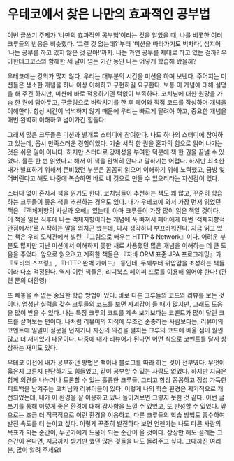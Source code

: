 # 우테코에서 찾은 나만의 효과적인 공부법

이번 글쓰기 주제가 ‘나만의 효과적인 공부법’이라는 것을 알았을 때, 나를 비롯한 여러 크루들의 반응은 비슷했다. ‘그런 것 없는데?’부터 ‘미션을 따라가기도 벅차다’, 심지어 ‘나는 공부를 하고 있지 않은 것 같아!’까지. 나는 과연 공부를 제대로 하고 있는 걸까? 우아한테크코스와 함께한 세 달이 넘는 기간 동안 나는 어떻게 학습해 왔을까?

우테코에는 강의가 많지 않다. 우리는 대부분의 시간을 미션을 하며 보낸다. 주어지는 미션들은 생소한 개념을 하나 이상 이해하고 구현하길 요구한다. 보통 이 개념에 대해 설명을 해 주긴 하지만, 미션에 바로 적용하기엔 턱없이 부족하다. 코치님에 대한 원망을 가슴 한 켠에 담아두고, 구글링으로 벼락치기를 한 후 페어와 직접 코드를 작성하며 개념을 이해한다. 항상 시간이 넉넉하지 않기 때문에 우리는 빠르게 달려야 하고, 중요한 개념을 매번 완벽히 이해하고 넘어가긴 힘들다.

그래서 많은 크루들은 미션과 별개로 스터디에 참여한다. 나도 하나의 스터디에 참여하고 있는데, 몹시 만족스러운 경험이었다. 기술 서적 한 권을 혼자의 힘으로 읽어 나가는 것은 쉬운 일이 아니다. 하지만 스터디로 강제성을 부여한 덕분에 책 한 권을 끝낼 수 있었다. 물론 한 번 읽었다고 해서 이 책을 완벽히 안다고 말하기는 어렵다. 하지만 최소한 내가 발표하기 위해서 준비했던 부분은 꼼꼼히 읽으며 이해하기 위해 노력했고, 금방 잊어버린다고 해도 나중에 복습하면 바로 내 것으로 만들 수 있으리라는 자신감이 있다.

스터디 없이 혼자서 책을 읽기도 한다. 코치님들이 추천하는 책도 꽤 많고, 꾸준히 학습하는 크루들이 좋은 책을 추천하는 경우도 있다. 내가 우테코에 와서 가장 먼저 읽었던 책은 『객체지향의 사실과 오해』였는데, 아마 크루들이 가장 많이 읽은 책일 것이다. 이 책을 읽은 직후에 나는 객체지향이라는 개념에 푹 빠져서 페어에게 매번 ‘객체지향적 관점에서!’로 시작하는 말을 외치곤 했는데, 다시 생각하니 부끄러워진다. 지금 읽고 있는 책은 우리 도서관에서 빌린 『그림으로 배우는 HTTP & Network』이다. 어려운 부분도 많지만 지난 미션에서 이해하지 못한 채로 사용했던 많은 개념을 이해하는 데 큰 도움을 주었다. 앞으로 읽으려고 계획한 책들은 『자바 ORM 표준 JPA 프로그래밍』과 『토비의 스프링』, 『HTTP 완벽 가이드』 등인데, 두께부터 위압감을 조성하는 책들이라 다소 걱정된다. 역시 이런 책들은, 리디북스 페이퍼 프로를 이용해 읽어야 한다! (관련 문의 대환영)

또 빼놓을 수 없는 중요한 학습 방법이 있다. 바로 다른 크루들의 코드와 리뷰를 보는 것이다. 엄청난 실력을 갖춘 크루들의 코드를 보면 자괴감이 들 때가 많지만, 그래도 도움을 많이 받을 수 있다. 나는 특정 크루의 코드를 계속 보기보다는 코멘트가 많이 달린 코드를 살펴보는 편이다. 나처럼 리뷰어의 지적에 무조건 순종하는 사람보다는, 리뷰어의 코멘트에 일일이 질문을 던지거나 자신의 의견을 펼치는 크루의 코드에 배울 점이 훨씬 많고 더 재미있기 때문이다. 나중에 내가 리뷰어가 된다면 어떤 식으로 코멘트를 달지 상상하는 재미도 있다.

우테코 이전에 내가 공부하던 방법은 책이나 블로그를 따라 하는 것이 전부였다. 무엇이 옳은지 그른지 판단하기도 힘들었고, 같이 공부할 수 있는 사람도 없었다. 하지만 지금은 함께 의견을 나누거나 토론할 수 있는 훌륭한 크루들, 그리고 항상 꼼꼼하고 정성 가득한 피드백을 남겨주는 코치님과 리뷰어들이 있다. 이렇게 나의 학습 환경은 획기적으로 개선되었는데, 내가 이 환경을 잘 이용하고 있나 돌이켜보면 그렇지 못한 것 같다. 이번 글쓰기를 통해 이렇게 좋은 환경에 대해 감사함을 느낄 수 있었고, 또 반성할 수 있었다. 앞으로는 조금 더 적극적으로 이런 환경을 이용하고, 다른 크루들의 학습 방법도 흡수하여 발전 속도를 더 높이고 싶다. 이렇게 꾸준히 발전하다 보면 언젠가는 나도 다른 사람의 목표가 되는 순간이, 누군가에게 도움이 되는 순간이 올 것이다. 상상만 해도 설레는 그 순간이 온다면, 지금까지 받기만 했던 많은 것들을 나도 돌려주고 싶다. 그때까진 여러분, 많이 알려 주세요!